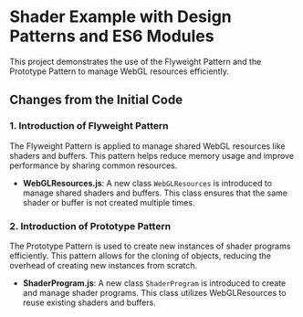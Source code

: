 # Shader Example with Design Patterns and ES6 Modules

This project demonstrates the use of the Flyweight Pattern and the Prototype Pattern to manage WebGL resources efficiently.

## Changes from the Initial Code

### 1. **Introduction of Flyweight Pattern**

The Flyweight Pattern is applied to manage shared WebGL resources like shaders and buffers. This pattern helps reduce memory usage and improve performance by sharing common resources.

- **WebGLResources.js**: A new class `WebGLResources` is introduced to manage shared shaders and buffers. This class ensures that the same shader or buffer is not created multiple times.

### 2. **Introduction of Prototype Pattern**

The Prototype Pattern is used to create new instances of shader programs efficiently. This pattern allows for the cloning of objects, reducing the overhead of creating new instances from scratch.

- **ShaderProgram.js**: A new class `ShaderProgram` is introduced to create and manage shader programs. This class utilizes WebGLResources to reuse existing shaders and buffers.